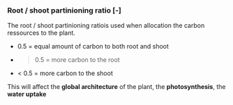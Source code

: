 

### Root / shoot partinioning ratio [-]

The root / shoot partinioning ratiois used when allocation the carbon ressources to the plant.

- 0.5 = equal amount of carbon to both root and shoot
- > 0.5 = more carbon to the root
- < 0.5 = more carbon to the shoot

This will affect the **global architecture** of the plant, the **photosynthesis**, the **water uptake**